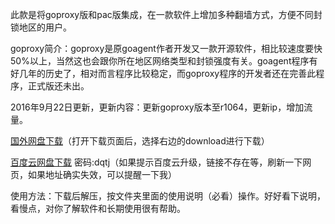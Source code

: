 此款是将goproxy版和pac版集成，在一款软件上增加多种翻墙方式，方便不同封锁地区的用户。

goproxy简介：goproxy是原goagent作者开发又一款开源软件，相比较速度要快50%以上，当然这也会跟你所在地区网络类型和封锁强度有关。goagent程序有好几年的历史了，相对而言程序比较稳定，而goproxy程序的开发者还在完善此程序，正式版还未出。

2016年9月22日更新，更新内容：更新goproxy版本至r1064，更新ip，增加流量。

[国外网盘下载](https://mega.nz/#!JtgWhQRJ!4w76hSdoU8zIsHqw0mHv9q3rKBqfktGC0H1uTZIhsLs)（打开下载页面后，选择右边的download进行下载）

[百度云网盘下载](http://pan.baidu.com/s/1c2fwkYc) 密码:dqtj（如果提示百度云升级，链接不存在等，刷新一下网页，如果地址确实失效，可以提醒一下我）



使用方法：下载后解压，按文件夹里面的使用说明（必看）操作。好好看下说明，看慢点，对你了解软件和长期使用很有帮助。